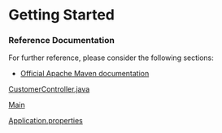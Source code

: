 # Getting Started

### Reference Documentation
For further reference, please consider the following sections:

* [Official Apache Maven documentation](https://maven.apache.org/guides/index.html)


[CustomerController.java](https://github.com/Rockycta/corejava2/blob/main/SpringRESTdemoswithscript1641974425246/infytel_demo1_Spring_REST_using_Spring_Boot/infytel_demo1/src/main/java/com/infytel/controller/CustomerController.java)


[Main](https://github.com/Rockycta/corejava2/blob/main/SpringRESTdemoswithscript1641974425246%2Finfytel_demo1_Spring_REST_using_Spring_Boot%2Finfytel_demo1%2Fsrc%2Fmain%2Fjava%2Fcom%2Finfytel%2FInfytelDemo1Application.java)


[Application.properties](https://github.com/Rockycta/corejava2/blob/main/SpringRESTdemoswithscript1641974425246%2Finfytel_demo1_Spring_REST_using_Spring_Boot%2Finfytel_demo1%2Fsrc%2Fmain%2Fresources%2Fapplication.properties)
